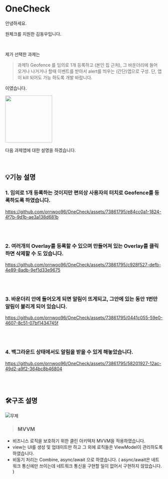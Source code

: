 # OneCheck

안녕하세요.

원체크를 지원한 김동우입니다.

<br/>

제가 선택한 과제는

> 과제1) Geofence 를 임의로 1개 등록하고 (본인 집 근처), 그 바운더리에 들어 오거나 나거거나 할때 이벤트를 받아서 alert를 띄우는 (간단)앱으로 구성. 단, 앱이 kill 되어도 가능 하도록 개발 바랍니다. 

이였습니다.
<br/>

<img src = "https://github.com/ornwoo96/OneCheck/assets/73861795/a084294a-21fd-4473-9fdc-c03082f4649f" width="150" height="150"/>

다음 과제앱에 대한 설명을 하겠습니다.

<br/>

## 💡기능 설명
### 1. 임의로 1개 등록하는 것이지만 편의상 사용자의 터치로 Geofence를 등록하도록 하였습니다.

https://github.com/ornwoo96/OneCheck/assets/73861795/e84cc0a1-1824-4f7b-9d1b-ae3a138d681b


<br/>
<br/>


### 2. 여러개의 Overlay를 등록할 수 있으며 만들어져 있는 Overlay를 클릭하면 삭제할 수 도 있습니다.


https://github.com/ornwoo96/OneCheck/assets/73861795/c928f527-defb-4e89-8adb-9ef1d33e9675



<br/>
<br/>


### 3. 바운더리 안에 들어오게 되면 알림이 뜨게되고, 그안에 있는 동안 1번만 알림이 불리게 되어 있습니다.

https://github.com/ornwoo96/OneCheck/assets/73861795/0441c055-59e0-4607-8c51-07bf1434745f


<br/>
<br/>


### 4. 백그라운드 상태에서도 알림을 받을 수 있게 해놓았습니다.

https://github.com/ornwoo96/OneCheck/assets/73861795/58201927-12ac-49d2-a9f2-364bc8b46804


<br/>
<br/>


## 🛠️구조 설명

![무제](https://github.com/ornwoo96/OneCheck/assets/73861795/3aa61ba5-beb3-4460-abb3-569bd18f35aa)

>### MVVM
- 비즈니스 로직을 보호하기 위한 클린 아키텍처 MVVM을 적용하였습니다.
- view는 UI를 생성 및 업데이트만 하고 그 외에 로직들은 ViewModel이 관리하도록 하였습니다.
- 비동기 처리는 Combine, async/await 으로 하였습니다. ( async/await은 네트워크 통신에만 쓰이는데 네트워크 통신을 구현할 일이 없어서 구현하지 않았습니다. )








